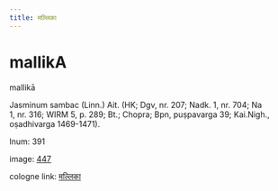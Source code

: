 ```yaml
---
title: मल्लिका
---
```


# mallikA

mallikā  <div n="P" />Jasminum sambac (Linn.) Ait. (HK; Dgv, nr. 207; Nadk. 1, nr. 704; Na <div n="lb" />1, nr. 316; WIRM 5, p. 289; Bt.; Chopra; Bpn, puṣpavarga 39; Kai.Nigh., <div n="lb" />oṣadhivarga 1469-1471).

lnum: 391

image: [447](https://www.sanskrit-lexicon.uni-koeln.de/scans/csl-apidev/servepdf.php?dict=snp&page=447)

cologne link: [मल्लिका](https://sanskrit-lexicon.uni-koeln.de/scans/csl-apidev/getword.php?dict=snp&key=मल्लिका)

